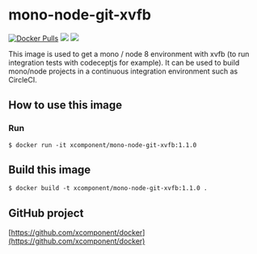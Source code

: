 # mono-node-git-xvfb

[![Docker Pulls](https://img.shields.io/docker/pulls/xcomponent/mono-node-git-xvfb.svg)](https://store.docker.com/community/images/xcomponent/mono-node-git-xvfb)
[![](https://images.microbadger.com/badges/version/xcomponent/mono-node-git-xvfb.svg)](https://store.docker.com/community/images/xcomponent/mono-node-git-xvfb)
[![](https://images.microbadger.com/badges/image/xcomponent/mono-node-git-xvfb.svg)](https://store.docker.com/community/images/xcomponent/mono-node-git-xvfb)

This image is used to get a mono / node 8 environment with xvfb (to run integration tests with codeceptjs for example).
It can be used to build mono/node projects in a continuous integration environment such as CircleCI.

## How to use this image

### Run

```
$ docker run -it xcomponent/mono-node-git-xvfb:1.1.0
```

## Build this image

```
$ docker build -t xcomponent/mono-node-git-xvfb:1.1.0 .
```

## GitHub project

[https://github.com/xcomponent/docker](https://github.com/xcomponent/docker)
